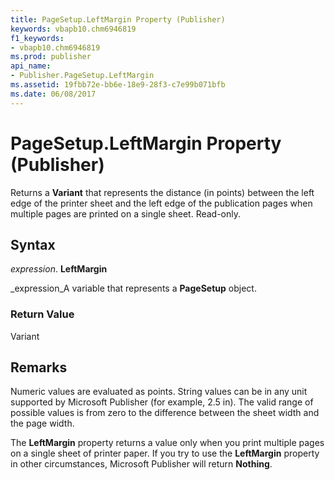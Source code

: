 ```yaml
---
title: PageSetup.LeftMargin Property (Publisher)
keywords: vbapb10.chm6946819
f1_keywords:
- vbapb10.chm6946819
ms.prod: publisher
api_name:
- Publisher.PageSetup.LeftMargin
ms.assetid: 19fbb72e-bb6e-18e9-28f3-c7e99b071bfb
ms.date: 06/08/2017
---
```



# PageSetup.LeftMargin Property (Publisher)

Returns a **Variant** that represents the distance (in points) between the left edge of the printer sheet and the left edge of the publication pages when multiple pages are printed on a single sheet. Read-only.


## Syntax

 _expression_. **LeftMargin**

 _expression_A variable that represents a **PageSetup** object.


### Return Value

Variant


## Remarks

Numeric values are evaluated as points. String values can be in any unit supported by Microsoft Publisher (for example, 2.5 in). The valid range of possible values is from zero to the difference between the sheet width and the page width.

The **LeftMargin** property returns a value only when you print multiple pages on a single sheet of printer paper. If you try to use the **LeftMargin** property in other circumstances, Microsoft Publisher will return **Nothing**.


